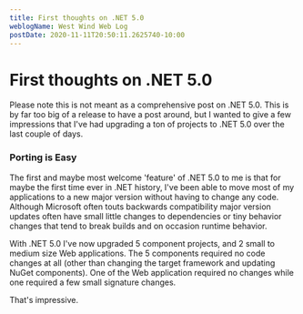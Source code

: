 ```yaml
---
title: First thoughts on .NET 5.0
weblogName: West Wind Web Log
postDate: 2020-11-11T20:50:11.2625740-10:00
---
```

# First thoughts on .NET 5.0

Please note this is not meant as a comprehensive post on .NET 5.0. This is by far too big of a release to have a post around, but I wanted to give a few impressions that I've had upgrading a ton of projects to .NET 5.0 over the last couple of days.

### Porting is Easy
The first and maybe most welcome 'feature' of .NET 5.0 to me is that for maybe the first time ever in .NET history, I've been able to move most of my applications to a new major version without having to change any code. Although Microsoft often touts backwards compatibility major version updates often have small little changes to dependencies or tiny behavior changes that tend to break builds and on occasion runtime behavior.

With .NET 5.0 I've now upgraded 5 component projects, and 2 small to medium size Web applications. The 5 components required no code changes at all (other than changing the target framework and updating NuGet components). One of the Web application required no changes while one required a few small signature changes.

That's impressive. 